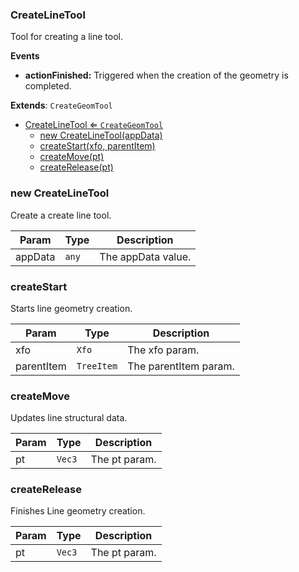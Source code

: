 <a name="CreateLineTool"></a>

### CreateLineTool 
Tool for creating a line tool.

**Events**
* **actionFinished:** Triggered when the creation of the geometry is completed.


**Extends**: <code>CreateGeomTool</code>  

* [CreateLineTool ⇐ <code>CreateGeomTool</code>](#CreateLineTool)
    * [new CreateLineTool(appData)](#new-CreateLineTool)
    * [createStart(xfo, parentItem)](#createStart)
    * [createMove(pt)](#createMove)
    * [createRelease(pt)](#createRelease)

<a name="new_CreateLineTool_new"></a>

### new CreateLineTool
Create a create line tool.


| Param | Type | Description |
| --- | --- | --- |
| appData | <code>any</code> | The appData value. |

<a name="CreateLineTool+createStart"></a>

### createStart
Starts line geometry creation.



| Param | Type | Description |
| --- | --- | --- |
| xfo | <code>Xfo</code> | The xfo param. |
| parentItem | <code>TreeItem</code> | The parentItem param. |

<a name="CreateLineTool+createMove"></a>

### createMove
Updates line structural data.



| Param | Type | Description |
| --- | --- | --- |
| pt | <code>Vec3</code> | The pt param. |

<a name="CreateLineTool+createRelease"></a>

### createRelease
Finishes Line geometry creation.



| Param | Type | Description |
| --- | --- | --- |
| pt | <code>Vec3</code> | The pt param. |

